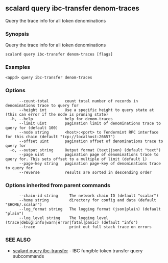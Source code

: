 ## scalard query ibc-transfer denom-traces

Query the trace info for all token denominations

### Synopsis

Query the trace info for all token denominations

```
scalard query ibc-transfer denom-traces [flags]
```

### Examples

```
<appd> query ibc-transfer denom-traces
```

### Options

```
      --count-total       count total number of records in denominations trace to query for
      --height int        Use a specific height to query state at (this can error if the node is pruning state)
  -h, --help              help for denom-traces
      --limit uint        pagination limit of denominations trace to query for (default 100)
      --node string       <host>:<port> to Tendermint RPC interface for this chain (default "tcp://localhost:26657")
      --offset uint       pagination offset of denominations trace to query for
  -o, --output string     Output format (text|json) (default "text")
      --page uint         pagination page of denominations trace to query for. This sets offset to a multiple of limit (default 1)
      --page-key string   pagination page-key of denominations trace to query for
      --reverse           results are sorted in descending order
```

### Options inherited from parent commands

```
      --chain-id string     The network chain ID (default "scalar")
      --home string         directory for config and data (default "$HOME/.scalar")
      --log_format string   The logging format (json|plain) (default "plain")
      --log_level string    The logging level (trace|debug|info|warn|error|fatal|panic) (default "info")
      --trace               print out full stack trace on errors
```

### SEE ALSO

- [scalard query ibc-transfer](scalard_query_ibc-transfer.md) - IBC fungible token transfer query subcommands
